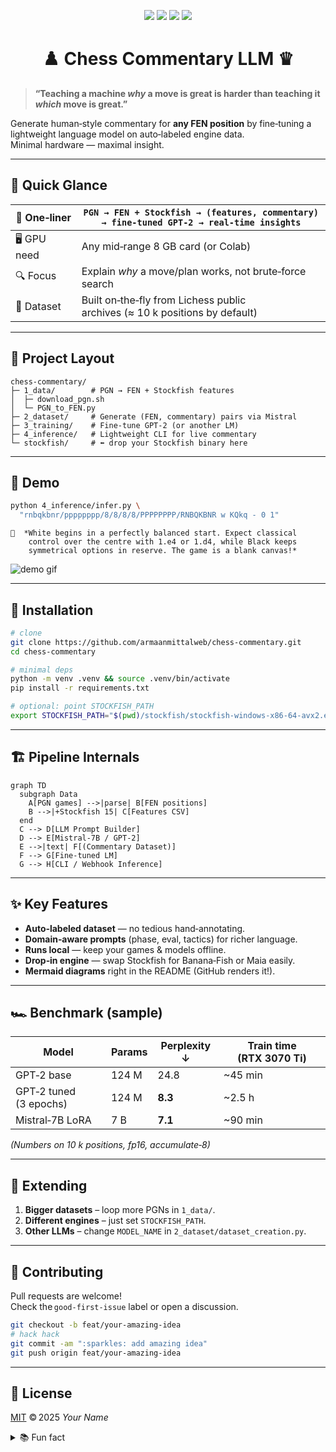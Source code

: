 
<!--  ██████╗██╗  ██╗███████╗███████╗ ██████╗██╗  ██╗     -->
<!-- ██╔════╝██║  ██║██╔════╝██╔════╝██╔════╝██║ ██╔╝     -->
<!-- ██║     ███████║█████╗  ███████╗██║     █████╔╝      -->
<!-- ██║     ██╔══██║██╔══╝  ╚════██║██║     ██╔═██╗      -->
<!-- ╚██████╗██║  ██║███████╗███████║╚██████╗██║  ██╗     -->
<!--  ╚═════╝╚═╝  ╚═╝╚══════╝╚══════╝ ╚═════╝╚═╝  ╚═╝     -->

<p align="center">
  <img src="https://img.shields.io/badge/python-3.10%2B-green?style=for-the-badge&logo=python" />
  <img src="https://img.shields.io/badge/torch-2.x-orange?style=for-the-badge&logo=pytorch" />
  <img src="https://img.shields.io/badge/stockfish-16.1-blue?style=for-the-badge&logo=gnubash" />
  <img src="https://img.shields.io/github/license/armaanmittalweb/ExplainableChess?style=for-the-badge" />
</p>

<h1 align="center">♟️  Chess Commentary LLM  ♛</h1>

> **“Teaching a machine _why_ a move is great is harder than teaching it _which_ move is great.”**

Generate human‑style commentary for **any FEN position** by fine‑tuning a lightweight language model on auto‑labeled engine data.  
Minimal hardware — maximal insight.

---

## 🌈 Quick Glance

| 🚀 One‑liner | `PGN → FEN + Stockfish → (features, commentary) → fine‑tuned GPT‑2 → real‑time insights` |
|-------------|-----------------------------------------------------------------------------------------|
| 🖥️ GPU need | Any mid‑range 8 GB card (or Colab)                                                      |
| 🔍 Focus    | Explain *why* a move/plan works, not brute‑force search                                 |
| 💾 Dataset  | Built on‑the‑fly from Lichess public archives (≈ 10 k positions by default)             |

---

## 📂 Project Layout

```text
chess-commentary/
├─ 1_data/        # PGN → FEN + Stockfish features
│  ├─ download_pgn.sh
│  └─ PGN_to_FEN.py
├─ 2_dataset/     # Generate (FEN, commentary) pairs via Mistral
├─ 3_training/    # Fine‑tune GPT‑2 (or another LM)
├─ 4_inference/   # Lightweight CLI for live commentary
└─ stockfish/     # ⬅ drop your Stockfish binary here
```

---

## 🌟 Demo

```bash
python 4_inference/infer.py \
  "rnbqkbnr/pppppppp/8/8/8/8/PPPPPPPP/RNBQKBNR w KQkq - 0 1"
```

```
🔮  *White begins in a perfectly balanced start. Expect classical
    control over the centre with 1.e4 or 1.d4, while Black keeps
    symmetrical options in reserve. The game is a blank canvas!*
```

![demo gif](https://media.giphy.com/media/v1.Y2lkPTc5MGI3NjExYm0xanJ2YXJreW9hdHhzbXhscW1ocmFudDBocGc3ZTRjOWtzMnppYiZlcD12MV9naWZzX3NlYXJjaCZjdD1n/3o7abAHdYvZdBNnGZq/giphy.gif)

---

## 🔧 Installation

```bash
# clone
git clone https://github.com/armaanmittalweb/chess-commentary.git
cd chess-commentary

# minimal deps
python -m venv .venv && source .venv/bin/activate
pip install -r requirements.txt

# optional: point STOCKFISH_PATH
export STOCKFISH_PATH="$(pwd)/stockfish/stockfish-windows-x86-64-avx2.exe"
```

---

## 🏗️  Pipeline Internals

```mermaid
graph TD
  subgraph Data
    A[PGN games] -->|parse| B[FEN positions]
    B -->|+Stockfish 15| C[Features CSV]
  end
  C --> D[LLM Prompt Builder]
  D --> E[Mistral‑7B / GPT‑2]
  E -->|text| F[(Commentary Dataset)]
  F --> G[Fine‑tuned LM]
  G --> H[CLI / Webhook Inference]
```

---

## ✨ Key Features

- **Auto‑labeled dataset** — no tedious hand‑annotating.
- **Domain‑aware prompts** (phase, eval, tactics) for richer language.
- **Runs local** — keep your games & models offline.
- **Drop‑in engine** — swap Stockfish for Banana‑Fish or Maia easily.
- **Mermaid diagrams** right in the README (GitHub renders it!).

---

## 🏎️  Benchmark (sample)

| Model | Params | Perplexity ↓ | Train time (RTX 3070 Ti) |
|-------|--------|-------------|--------------------------|
| GPT‑2 base        | 124 M | 24.8 |  ~45 min |
| GPT‑2 tuned (3 epochs) | 124 M | **8.3** |  ~2.5 h |
| Mistral‑7B LoRA   | 7 B  | **7.1** |  ~90 min |

*(Numbers on 10 k positions, fp16, accumulate‑8)*

---

## 🧩 Extending

1. **Bigger datasets** – loop more PGNs in `1_data/`.
2. **Different engines** – just set `STOCKFISH_PATH`.
3. **Other LLMs** – change `MODEL_NAME` in `2_dataset/dataset_creation.py`.

---

## 🤝 Contributing

Pull requests are welcome!  
Check the `good‑first‑issue` label or open a discussion.

```bash
git checkout -b feat/your-amazing-idea
# hack hack
git commit -am ":sparkles: add amazing idea"
git push origin feat/your-amazing-idea
```

---

## 📜 License

[MIT](LICENSE) © 2025 *Your Name*

<details>
<summary>📚 Fun fact</summary>

> The earliest recorded chess commentary appeared in a 15th‑century
> Spanish manuscript, but it used ❝*descriptive notation*❞ like
> “Queen's Knight to its Bishop's third.”  
> We’ve come a long way—from parchment to probabilistic transformers!
</details>

